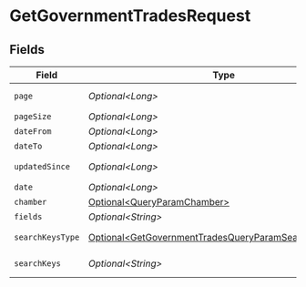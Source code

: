 # GetGovernmentTradesRequest


## Fields

| Field                                                                                                                            | Type                                                                                                                             | Required                                                                                                                         | Description                                                                                                                      |
| -------------------------------------------------------------------------------------------------------------------------------- | -------------------------------------------------------------------------------------------------------------------------------- | -------------------------------------------------------------------------------------------------------------------------------- | -------------------------------------------------------------------------------------------------------------------------------- |
| `page`                                                                                                                           | *Optional\<Long>*                                                                                                                | :heavy_minus_sign:                                                                                                               | Page number                                                                                                                      |
| `pageSize`                                                                                                                       | *Optional\<Long>*                                                                                                                | :heavy_minus_sign:                                                                                                               | Page size                                                                                                                        |
| `dateFrom`                                                                                                                       | *Optional\<Long>*                                                                                                                | :heavy_minus_sign:                                                                                                               | Date from                                                                                                                        |
| `dateTo`                                                                                                                         | *Optional\<Long>*                                                                                                                | :heavy_minus_sign:                                                                                                               | Date to                                                                                                                          |
| `updatedSince`                                                                                                                   | *Optional\<Long>*                                                                                                                | :heavy_minus_sign:                                                                                                               | Updated since                                                                                                                    |
| `date`                                                                                                                           | *Optional\<Long>*                                                                                                                | :heavy_minus_sign:                                                                                                               | Date                                                                                                                             |
| `chamber`                                                                                                                        | [Optional\<QueryParamChamber>](../../models/operations/QueryParamChamber.md)                                                     | :heavy_minus_sign:                                                                                                               | Chamber                                                                                                                          |
| `fields`                                                                                                                         | *Optional\<String>*                                                                                                              | :heavy_minus_sign:                                                                                                               | Fields                                                                                                                           |
| `searchKeysType`                                                                                                                 | [Optional\<GetGovernmentTradesQueryParamSearchKeysType>](../../models/operations/GetGovernmentTradesQueryParamSearchKeysType.md) | :heavy_minus_sign:                                                                                                               | Search keys type                                                                                                                 |
| `searchKeys`                                                                                                                     | *Optional\<String>*                                                                                                              | :heavy_minus_sign:                                                                                                               | Search keys                                                                                                                      |